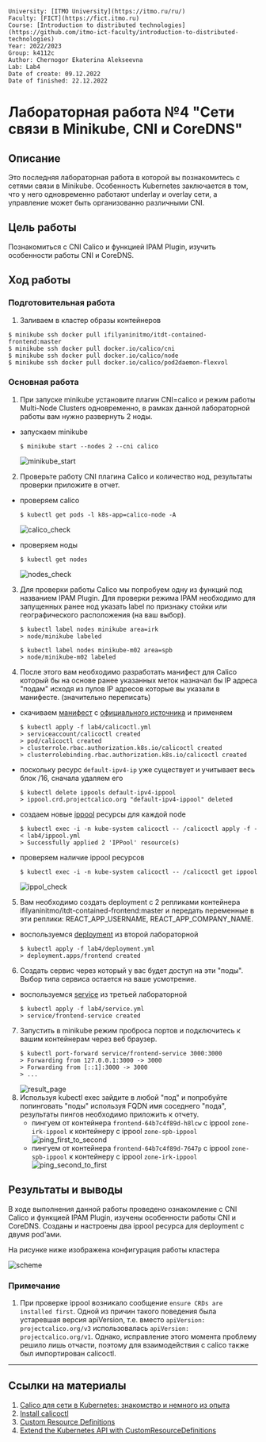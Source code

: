     University: [ITMO University](https://itmo.ru/ru/)
    Faculty: [FICT](https://fict.itmo.ru)
    Course: [Introduction to distributed technologies](https://github.com/itmo-ict-faculty/introduction-to-distributed-technologies)
    Year: 2022/2023
    Group: k4112c
    Author: Chernogor Ekaterina Alekseevna
    Lab: Lab4
    Date of create: 09.12.2022
    Date of finished: 22.12.2022


# Лабораторная работа №4 "Сети связи в Minikube, CNI и CoreDNS"

## Описание

Это последняя лабораторная работа в которой вы познакомитесь с сетями связи в Minikube. Особенность Kubernetes заключается в том, что у него одновременно работают underlay и overlay сети, а управление может быть организованно различными CNI.

## Цель работы

Познакомиться с CNI Calico и функцией IPAM Plugin, изучить особенности работы CNI и CoreDNS.

## Ход работы

### Подготовительная работа
1. Заливаем в кластер образы контейнеров
```
$ minikube ssh docker pull ifilyaninitmo/itdt-contained-frontend:master
$ minikube ssh docker pull docker.io/calico/cni
$ minikube ssh docker pull docker.io/calico/node
$ minikube ssh docker pull docker.io/calico/pod2daemon-flexvol
```

### Основная работа
1. При запуске minikube установите плагин CNI=calico и режим работы Multi-Node Clusters одновременно, в рамках данной лабораторной работы вам нужно развернуть 2 ноды.

- запускаем minikube
    ```
    $ minikube start --nodes 2 --cni calico
    ```
    ![minikube_start](imgs/mk_start.png)

2. Проверьте работу CNI плагина Calico и количество нод, результаты проверки приложите в отчет.
- проверяем calico
    ```
    $ kubectl get pods -l k8s-app=calico-node -A
    ```
    ![calico_check](imgs/calico_check.png)

- проверяем ноды
    ```
    $ kubectl get nodes
    ```
    ![nodes_check](imgs/nodes_check.png)

3. Для проверки работы Calico мы попробуем одну из функций под названием IPAM Plugin. Для проверки режима IPAM необходимо для запущенных ранее нод указать label по признаку стойки или географического расположения (на ваш выбор).
    ```
    $ kubectl label nodes minikube area=irk
    > node/minikube labeled

    $ kubectl label nodes minikube-m02 area=spb
    > node/minikube-m02 labeled
    ```

4. После этого вам необходимо разработать манифест для Calico который бы на основе ранее указанных меток назначал бы IP адреса "подам" исходя из пулов IP адресов которые вы указали в манифесте. (значительно переписать)

- скачиваем [манифест](calicoctl.yml) с [официального источника](https://raw.githubusercontent.com/projectcalico/calico/v3.24.5/manifests/calicoctl.yaml) и применяем
    ```
    $ kubectl apply -f lab4/calicoctl.yml
    > serviceaccount/calicoctl created
    > pod/calicoctl created
    > clusterrole.rbac.authorization.k8s.io/calicoctl created
    > clusterrolebinding.rbac.authorization.k8s.io/calicoctl created
    ```

- поскольку ресурс `default-ipv4-ip` уже существует и учитывает весь блок /16, сначала удаляем его
    ```
    $ kubectl delete ippools default-ipv4-ippool
    > ippool.crd.projectcalico.org "default-ipv4-ippool" deleted
    ```
- создаем новые [ippool](ippool.yml) ресурсы для каждой node
    ```
    $ kubectl exec -i -n kube-system calicoctl -- /calicoctl apply -f - < lab4/ippool.yml
    > Successfully applied 2 'IPPool' resource(s)
    ```
- проверяем наличие ippool ресурсов
    ```
    $ kubectl exec -i -n kube-system calicoctl -- /calicoctl get ippool
    ```
    ![ippol_check](imgs/ippool_check_advance.png)

5. Вам необходимо создать deployment с 2 репликами контейнера ifilyaninitmo/itdt-contained-frontend:master и передать переменные в эти реплики: REACT_APP_USERNAME, REACT_APP_COMPANY_NAME.
- воспользуемся [deployment](deployment.yml) из второй лабораторной
    ```
    $ kubectl apply -f lab4/deployment.yml
    > deployment.apps/frontend created
    ```

6. Создать сервис через который у вас будет доступ на эти "поды". Выбор типа сервиса остается на ваше усмотрение.
- воспользуемся [service](service.yml) из третьей лабораторной
    ```
    $ kubectl apply -f lab4/service.yml
    > service/frontend-service created
    ```

7. Запустить в minikube режим проброса портов и подключитесь к вашим контейнерам через веб браузер.
    ```
    $ kubectl port-forward service/frontend-service 3000:3000
    > Forwarding from 127.0.0.1:3000 -> 3000
    > Forwarding from [::1]:3000 -> 3000
    > ...
    ```
    ![result_page](imgs/result.png)
8. Используя kubectl exec зайдите в любой "под" и попробуйте попинговать "поды" используя FQDN имя соседнего "пода", результаты пингов необходимо приложить к отчету.
    - пингуем от контейнера `frontend-64b7c4f89d-h8lcw` с ippool `zone-irk-ippool` к контейнеру с ippool `zone-spb-ippool`
    ![ping_first_to_second](imgs/ping_irk_to_spb.png)
    - пингуем от контейнера `frontend-64b7c4f89d-7647p` с ippool `zone-spb-ippool` к контейнеру с ippool `zone-irk-ippool`
    ![ping_second_to_first](imgs/ping_spb_to_irk.png)


## Результаты и выводы
В ходе выполнения данной работы проведено ознакомление с CNI Calico и функцией IPAM Plugin, изучены особенности работы CNI и CoreDNS. Созданы и настроены два ippool ресурса для deployment с двумя pod'ами.

На рисунке ниже изображена конфигурация работы кластера

![scheme](imgs/scheme.png)

### Примечание
1. При проверке ippool возникало сообщение `ensure CRDs are installed first`. Одной из причин такого поведения была устаревшая версия apiVersion, т.е. вместо `apiVersion: projectcalico.org/v3` использовалась `apiVersion: projectcalico.org/v1`. Однако, исправление этого момента проблему решило лишь отчасти, поэтому для взаимодействия с calico также был импортирован calicoctl.

---
## Ссылки на материалы
1. [Calico для сети в Kubernetes: знакомство и немного из опыта](https://habr.com/ru/company/flant/blog/485716/)
2. [Install calicoctl](https://projectcalico.docs.tigera.io/maintenance/clis/calicoctl/install)
3. [Custom Resource Definitions](https://helm.sh/docs/chart_best_practices/custom_resource_definitions/)
4. [Extend the Kubernetes API with CustomResourceDefinitions](https://kubernetes.io/docs/tasks/extend-kubernetes/custom-resources/custom-resource-definitions/)
